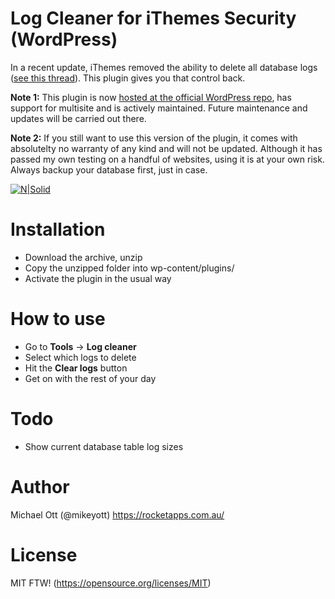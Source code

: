 # Log Cleaner for iThemes Security (WordPress)

In a recent update, iThemes removed the ability to delete all database logs ([see this thread](https://wordpress.org/support/topic/latest-update-missing-a-button-to-clear-logs/)). This plugin gives you that control back.

**Note 1:** This plugin is now [hosted at the official WordPress repo](https://wordpress.org/plugins/log-cleaner-for-ithemes-security/), has support for multisite and is actively maintained. Future maintenance and updates will be carried out there.

**Note 2:** If you still want to use this version of the plugin, it comes with absolutelty no warranty of any kind and will not be updated. Although it has passed my own testing on a handful of websites, using it is at your own risk. Always backup your database first, just in case.

[![N|Solid](https://raw.githubusercontent.com/mikeott/log-cleaner-ithemes-security/master/screenshot.png)](https://rocketapps.com.au/)

# Installation

  - Download the archive, unzip
  - Copy the unzipped folder into wp-content/plugins/
  - Activate the plugin in the usual way

# How to use

  - Go to **Tools** -> **Log cleaner**
  - Select which logs to delete
  - Hit the **Clear logs** button
  - Get on with the rest of your day

# Todo

  - Show current database table log sizes
 
# Author
Michael Ott (@mikeyott)
https://rocketapps.com.au/

# License

MIT FTW! (https://opensource.org/licenses/MIT)
